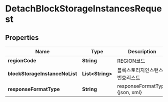 
# DetachBlockStorageInstancesRequest

## Properties
Name | Type | Description | Notes
------------ | ------------- | ------------- | -------------
**regionCode** | **String** | REGION코드 |  [optional]
**blockStorageInstanceNoList** | **List&lt;String&gt;** | 블록스토리지인스턴스번호리스트 | 
**responseFormatType** | **String** | responseFormatType {json, xml} |  [optional]



